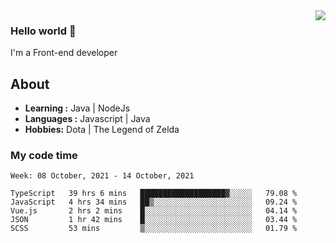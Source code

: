 <img align='right' src="https://github-readme-stats.vercel.app/api?username=jumodada&show_icons=true&theme=vue">

### Hello world 👋

I'm a Front-end developer 
    
## About
-  **Learning :** Java | NodeJs
-  **Languages :** Javascript | Java
-  **Hobbies:** Dota | The Legend of Zelda

### My code time

<!--START_SECTION:waka-->
```text
Week: 08 October, 2021 - 14 October, 2021

TypeScript   39 hrs 6 mins   ███████████████████▓░░░░░   79.08 % 
JavaScript   4 hrs 34 mins   ██▒░░░░░░░░░░░░░░░░░░░░░░   09.24 % 
Vue.js       2 hrs 2 mins    █░░░░░░░░░░░░░░░░░░░░░░░░   04.14 % 
JSON         1 hr 42 mins    █░░░░░░░░░░░░░░░░░░░░░░░░   03.44 % 
SCSS         53 mins         ▒░░░░░░░░░░░░░░░░░░░░░░░░   01.79 % 
```
<!--END_SECTION:waka-->
